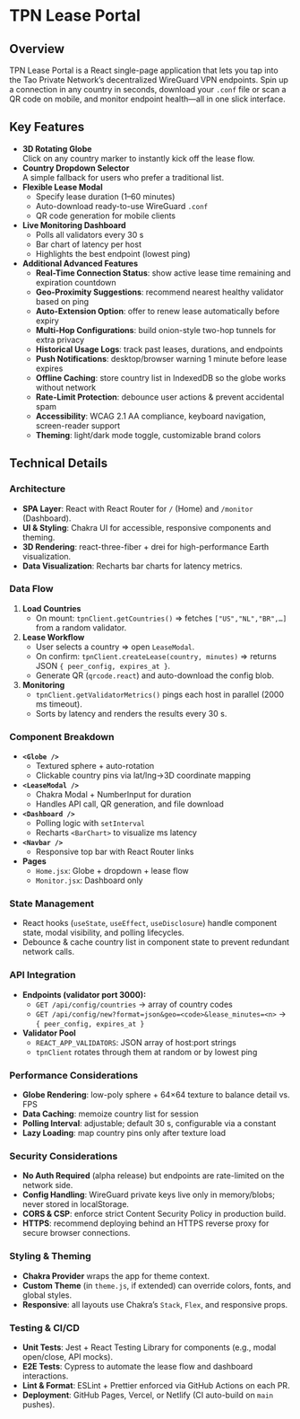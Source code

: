 # TPN Lease Portal

## Overview
TPN Lease Portal is a React single-page application that lets you tap into the Tao Private Network’s decentralized WireGuard VPN endpoints. Spin up a connection in any country in seconds, download your `.conf` file or scan a QR code on mobile, and monitor endpoint health—all in one slick interface.

## Key Features

- **3D Rotating Globe**  
  Click on any country marker to instantly kick off the lease flow.  
- **Country Dropdown Selector**  
  A simple fallback for users who prefer a traditional list.  
- **Flexible Lease Modal**  
  - Specify lease duration (1–60 minutes)  
  - Auto-download ready-to-use WireGuard `.conf`  
  - QR code generation for mobile clients  
- **Live Monitoring Dashboard**  
  - Polls all validators every 30 s  
  - Bar chart of latency per host  
  - Highlights the best endpoint (lowest ping)  
- **Additional Advanced Features**  
  - **Real-Time Connection Status**: show active lease time remaining and expiration countdown  
  - **Geo-Proximity Suggestions**: recommend nearest healthy validator based on ping  
  - **Auto-Extension Option**: offer to renew lease automatically before expiry  
  - **Multi-Hop Configurations**: build onion-style two-hop tunnels for extra privacy  
  - **Historical Usage Logs**: track past leases, durations, and endpoints  
  - **Push Notifications**: desktop/browser warning 1 minute before lease expires  
  - **Offline Caching**: store country list in IndexedDB so the globe works without network  
  - **Rate-Limit Protection**: debounce user actions & prevent accidental spam  
  - **Accessibility**: WCAG 2.1 AA compliance, keyboard navigation, screen-reader support  
  - **Theming**: light/dark mode toggle, customizable brand colors  


## Technical Details

### Architecture
- **SPA Layer**: React with React Router for `/` (Home) and `/monitor` (Dashboard).  
- **UI & Styling**: Chakra UI for accessible, responsive components and theming.  
- **3D Rendering**: react-three-fiber + drei for high-performance Earth visualization.  
- **Data Visualization**: Recharts bar charts for latency metrics.

### Data Flow
1. **Load Countries**  
   - On mount: `tpnClient.getCountries()` ⇒ fetches `["US","NL","BR",…]` from a random validator.  
2. **Lease Workflow**  
   - User selects a country ⇒ open `LeaseModal`.  
   - On confirm: `tpnClient.createLease(country, minutes)` ⇒ returns JSON `{ peer_config, expires_at }`.  
   - Generate QR (`qrcode.react`) and auto-download the config blob.  
3. **Monitoring**  
   - `tpnClient.getValidatorMetrics()` pings each host in parallel (2000 ms timeout).  
   - Sorts by latency and renders the results every 30 s.

### Component Breakdown
- **`<Globe />`**  
  - Textured sphere + auto-rotation  
  - Clickable country pins via lat/lng→3D coordinate mapping  
- **`<LeaseModal />`**  
  - Chakra Modal + NumberInput for duration  
  - Handles API call, QR generation, and file download  
- **`<Dashboard />`**  
  - Polling logic with `setInterval`  
  - Recharts `<BarChart>` to visualize ms latency  
- **`<Navbar />`**  
  - Responsive top bar with React Router links  
- **Pages**  
  - `Home.jsx`: Globe + dropdown + lease flow  
  - `Monitor.jsx`: Dashboard only  

### State Management
- React hooks (`useState`, `useEffect`, `useDisclosure`) handle component state, modal visibility, and polling lifecycles.
- Debounce & cache country list in component state to prevent redundant network calls.

### API Integration
- **Endpoints (validator port 3000):**  
  - `GET /api/config/countries` → array of country codes  
  - `GET /api/config/new?format=json&geo=<code>&lease_minutes=<n>` → `{ peer_config, expires_at }`  
- **Validator Pool**  
  - `REACT_APP_VALIDATORS`: JSON array of host:port strings  
  - `tpnClient` rotates through them at random or by lowest ping  

### Performance Considerations
- **Globe Rendering**: low-poly sphere + 64×64 texture to balance detail vs. FPS  
- **Data Caching**: memoize country list for session  
- **Polling Interval**: adjustable; default 30 s, configurable via a constant  
- **Lazy Loading**: map country pins only after texture load

### Security Considerations
- **No Auth Required** (alpha release) but endpoints are rate-limited on the network side.  
- **Config Handling**: WireGuard private keys live only in memory/blobs; never stored in localStorage.  
- **CORS & CSP**: enforce strict Content Security Policy in production build.  
- **HTTPS**: recommend deploying behind an HTTPS reverse proxy for secure browser connections.

### Styling & Theming
- **Chakra Provider** wraps the app for theme context.  
- **Custom Theme** (in `theme.js`, if extended) can override colors, fonts, and global styles.  
- **Responsive**: all layouts use Chakra’s `Stack`, `Flex`, and responsive props.

### Testing & CI/CD
- **Unit Tests**: Jest + React Testing Library for components (e.g., modal open/close, API mocks).  
- **E2E Tests**: Cypress to automate the lease flow and dashboard interactions.  
- **Lint & Format**: ESLint + Prettier enforced via GitHub Actions on each PR.  
- **Deployment**: GitHub Pages, Vercel, or Netlify (CI auto-build on `main` pushes).
